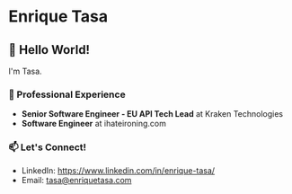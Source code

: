 # Enrique Tasa

## 👋 Hello World!

I'm Tasa.

### 💼 Professional Experience

- **Senior Software Engineer - EU API Tech Lead** at Kraken Technologies
- **Software Engineer** at ihateironing.com

### 📫 Let's Connect!

- LinkedIn: https://www.linkedin.com/in/enrique-tasa/
- Email: tasa@enriquetasa.com
